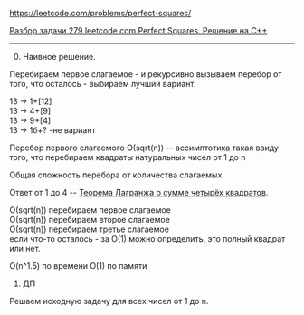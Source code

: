 https://leetcode.com/problems/perfect-squares/

[Разбор задачи 279 leetcode.com Perfect Squares. Решение на C++](https://www.youtube.com/watch?v=yUqNob_zPIg)

_______________________

0. Наивное решение.

Перебираем первое слагаемое - и рекурсивно вызываем перебор
от того, что осталось - выбираем лучший вариант.

13 -> 1+[12]  
13 -> 4+[9]  
13 -> 9+[4]  
13 -> 1б+? -не вариант  

Перебор первого слагаемого О(sqrt(n)) -- ассимптотика такая ввиду того, что перебираем квадраты натуральных чисел от 1 до n 

Общая сложность перебора от количества слагаемых. 

Ответ от 1 до 4 -- [Теорема Лагранжа о сумме четырёх квадратов](https://ru.wikipedia.org/wiki/%D0%A2%D0%B5%D0%BE%D1%80%D0%B5%D0%BC%D0%B0_%D0%9B%D0%B0%D0%B3%D1%80%D0%B0%D0%BD%D0%B6%D0%B0_%D0%BE_%D1%81%D1%83%D0%BC%D0%BC%D0%B5_%D1%87%D0%B5%D1%82%D1%8B%D1%80%D1%91%D1%85_%D0%BA%D0%B2%D0%B0%D0%B4%D1%80%D0%B0%D1%82%D0%BE%D0%B2).

О(sqrt(n))  перебираем первое слагаемое  
О(sqrt(n)) перебираем второе слагаемое  
О(sqrt(n)) перебираем третье слагаемое  
если что-то осталось - за O(1) можно определить, это полный квадрат или нет.

O(n^1.5) по времени 
O(1) по памяти

1. ДП

Решаем исходную задачу для всех чисел от 1 до n.

